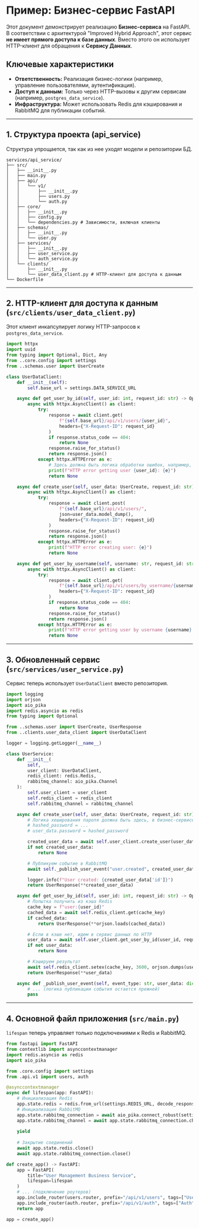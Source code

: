 # Пример: Бизнес-сервис FastAPI

Этот документ демонстрирует реализацию **Бизнес-сервиса** на FastAPI. В соответствии с архитектурой "Improved Hybrid Approach", этот сервис **не имеет прямого доступа к базе данных**. Вместо этого он использует HTTP-клиент для обращения к **Сервису Данных**.

## Ключевые характеристики
- **Ответственность:** Реализация бизнес-логики (например, управление пользователями, аутентификация).
- **Доступ к данным:** Только через HTTP-вызовы к другим сервисам (например, `postgres_data_service`).
- **Инфраструктура:** Может использовать Redis для кэширования и RabbitMQ для публикации событий.

---

## 1. Структура проекта (api_service)

Структура упрощается, так как из нее уходят модели и репозитории БД.

```
services/api_service/
├── src/
│   ├── __init__.py
│   ├── main.py
│   ├── api/
│   │   └── v1/
│   │       ├── __init__.py
│   │       ├── users.py
│   │       └── auth.py
│   ├── core/
│   │   ├── __init__.py
│   │   ├── config.py
│   │   └── dependencies.py # Зависимости, включая клиенты
│   ├── schemas/
│   │   ├── __init__.py
│   │   └── user.py
│   ├── services/
│   │   ├── __init__.py
│   │   ├── user_service.py
│   │   └── auth_service.py
│   └── clients/
│       ├── __init__.py
│       └── user_data_client.py # HTTP-клиент для доступа к данным
└── Dockerfile
```

---

## 2. HTTP-клиент для доступа к данным (`src/clients/user_data_client.py`)

Этот клиент инкапсулирует логику HTTP-запросов к `postgres_data_service`.

```python
import httpx
import uuid
from typing import Optional, Dict, Any
from ..core.config import settings
from ..schemas.user import UserCreate

class UserDataClient:
    def __init__(self):
        self.base_url = settings.DATA_SERVICE_URL

    async def get_user_by_id(self, user_id: int, request_id: str) -> Optional[Dict[str, Any]]:
        async with httpx.AsyncClient() as client:
            try:
                response = await client.get(
                    f"{self.base_url}/api/v1/users/{user_id}",
                    headers={"X-Request-ID": request_id}
                )
                if response.status_code == 404:
                    return None
                response.raise_for_status()
                return response.json()
            except httpx.HTTPError as e:
                # Здесь должна быть логика обработки ошибок, например, логирование
                print(f"HTTP error getting user {user_id}: {e}")
                return None

    async def create_user(self, user_data: UserCreate, request_id: str) -> Optional[Dict[str, Any]]:
        async with httpx.AsyncClient() as client:
            try:
                response = await client.post(
                    f"{self.base_url}/api/v1/users/",
                    json=user_data.model_dump(),
                    headers={"X-Request-ID": request_id}
                )
                response.raise_for_status()
                return response.json()
            except httpx.HTTPError as e:
                print(f"HTTP error creating user: {e}")
                return None

    async def get_user_by_username(self, username: str, request_id: str) -> Optional[Dict[str, Any]]:
        async with httpx.AsyncClient() as client:
            try:
                response = await client.get(
                    f"{self.base_url}/api/v1/users/by_username/{username}",
                    headers={"X-Request-ID": request_id}
                )
                if response.status_code == 404:
                    return None
                response.raise_for_status()
                return response.json()
            except httpx.HTTPError as e:
                print(f"HTTP error getting user by username {username}: {e}")
                return None
```

---

## 3. Обновленный сервис (`src/services/user_service.py`)

Сервис теперь использует `UserDataClient` вместо репозитория.

```python
import logging
import orjson
import aio_pika
import redis.asyncio as redis
from typing import Optional

from ..schemas.user import UserCreate, UserResponse
from ..clients.user_data_client import UserDataClient

logger = logging.getLogger(__name__)

class UserService:
    def __init__(
        self, 
        user_client: UserDataClient,
        redis_client: redis.Redis,
        rabbitmq_channel: aio_pika.Channel
    ):
        self.user_client = user_client
        self.redis_client = redis_client
        self.rabbitmq_channel = rabbitmq_channel

    async def create_user(self, user_data: UserCreate, request_id: str) -> Optional[UserResponse]:
        # Логика хеширования пароля должна быть здесь, в бизнес-сервисе
        # hashed_password = ...
        # user_data.password = hashed_password

        created_user_data = await self.user_client.create_user(user_data, request_id)
        if not created_user_data:
            return None

        # Публикуем событие в RabbitMQ
        await self._publish_user_event("user.created", created_user_data)

        logger.info(f"User created: {created_user_data['id']}")
        return UserResponse(**created_user_data)

    async def get_user_by_id(self, user_id: int, request_id: str) -> Optional[UserResponse]:
        # Попытка получить из кэша Redis
        cache_key = f"user:{user_id}"
        cached_data = await self.redis_client.get(cache_key)
        if cached_data:
            return UserResponse(**orjson.loads(cached_data))

        # Если в кэше нет, идем в сервис данных по HTTP
        user_data = await self.user_client.get_user_by_id(user_id, request_id)
        if not user_data:
            return None

        # Кэшируем результат
        await self.redis_client.setex(cache_key, 3600, orjson.dumps(user_data))
        return UserResponse(**user_data)

    async def _publish_user_event(self, event_type: str, user_data: dict) -> None:
        # ... (логика публикации события остается прежней)
        pass
```

---

## 4. Основной файл приложения (`src/main.py`)

`lifespan` теперь управляет только подключениями к Redis и RabbitMQ.

```python
from fastapi import FastAPI
from contextlib import asynccontextmanager
import redis.asyncio as redis
import aio_pika

from .core.config import settings
from .api.v1 import users, auth

@asynccontextmanager
async def lifespan(app: FastAPI):
    # Инициализация Redis
    app.state.redis = redis.from_url(settings.REDIS_URL, decode_responses=True)
    # Инициализация RabbitMQ
    app.state.rabbitmq_connection = await aio_pika.connect_robust(settings.RABBITMQ_URL)
    app.state.rabbitmq_channel = await app.state.rabbitmq_connection.channel()
    
    yield
    
    # Закрытие соединений
    await app.state.redis.close()
    await app.state.rabbitmq_connection.close()

def create_app() -> FastAPI:
    app = FastAPI(
        title="User Management Business Service",
        lifespan=lifespan
    )
    # ... (подключение роутеров)
    app.include_router(users.router, prefix="/api/v1/users", tags=["Users"])
    app.include_router(auth.router, prefix="/api/v1/auth", tags=["Auth"])
    return app

app = create_app()
```